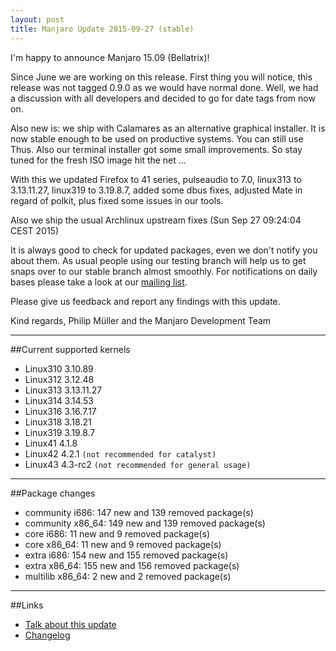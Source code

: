 ```yaml
---
layout: post
title: Manjaro Update 2015-09-27 (stable)
---
```


I'm happy to announce Manjaro 15.09 (Bellatrix)!

Since June we are working on this release. First thing you will notice, this release was not tagged 0.9.0 as we would have normal done. Well, we had a discussion with all developers and decided to go for date tags from now on.

Also new is: we ship with Calamares as an alternative graphical installer. It is now stable enough to be used on productive systems. You can still use Thus. Also our terminal installer got some small improvements. So stay tuned for the fresh ISO image hit the net ...

With this we updated Firefox to 41 series, pulseaudio to 7.0, linux313 to 3.13.11.27, linux319 to 3.19.8.7, added some dbus fixes, adjusted Mate in regard of polkit, plus fixed some issues in our tools.

Also we ship the usual Archlinux upstream fixes (Sun Sep 27 09:24:04 CEST 2015)

It is always good to check for updated packages, even we don't notify you about them. As usual people using our testing branch will help us to get snaps over to our stable branch almost smoothly. For notifications on daily bases please take a look at our [mailing list](https://lists.manjaro.org/pipermail/manjaro-packages/).

Please give us feedback and report any findings with this update.

Kind regards,
Philip Müller and the Manjaro Development Team

----

##Current supported kernels

* Linux310 3.10.89
* Linux312 3.12.48
* Linux313 3.13.11.27
* Linux314 3.14.53
* Linux316 3.16.7.17
* Linux318 3.18.21
* Linux319 3.19.8.7
* Linux41  4.1.8
* Linux42  4.2.1 `(not recommended for catalyst)`
* Linux43  4.3-rc2 `(not recommended for general usage)`

----

##Package changes

* community i686:  147 new and 139 removed package(s)
* community x86_64:  149 new and 139 removed package(s)
* core i686:  11 new and 9 removed package(s)
* core x86_64:  11 new and 9 removed package(s)
* extra i686:  154 new and 155 removed package(s)
* extra x86_64:  155 new and 156 removed package(s)
* multilib x86_64:  2 new and 2 removed package(s)

----

##Links

* [Talk about this update](https://forum.manjaro.org/index.php?topic=26628.0)
* [Changelog](https://lists.manjaro.org/pipermail/manjaro-packages/Week-of-Mon-20150921/004295.html)
